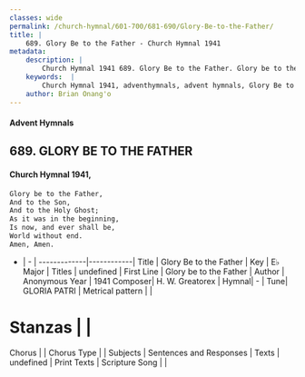 ```yaml
---
classes: wide
permalink: /church-hymnal/601-700/681-690/Glory-Be-to-the-Father/
title: |
    689. Glory Be to the Father - Church Hymnal 1941
metadata:
    description: |
        Church Hymnal 1941 689. Glory Be to the Father. Glory be to the Father,  And to the Son,  And to the Holy Ghost;  As it was in the beginning,  Is now, and ever shall be,  World without end.  Amen, Amen. 
    keywords:  |
        Church Hymnal 1941, adventhymnals, advent hymnals, Glory Be to the Father, Glory be to the Father. 
    author: Brian Onang'o
---
```


#### Advent Hymnals
## 689. GLORY BE TO THE FATHER
####  Church Hymnal 1941,

```txt
Glory be to the Father, 
And to the Son, 
And to the Holy Ghost; 
As it was in the beginning, 
Is now, and ever shall be, 
World without end. 
Amen, Amen. 

```

- |   -  |
-------------|------------|
Title | Glory Be to the Father |
Key | E♭ Major |
Titles | undefined |
First Line | Glory be to the Father |
Author | Anonymous
Year | 1941
Composer| H. W. Greatorex |
Hymnal|  - |
Tune| GLORIA PATRI |
Metrical pattern | |
# Stanzas |  |
Chorus |  |
Chorus Type |  |
Subjects | Sentences and Responses |
Texts | undefined |
Print Texts | 
Scripture Song |  |
    
